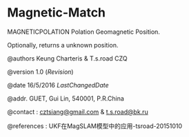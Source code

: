 # Magnetic-Match
   MAGNETICPOLATION Polation Geomagnetic Position.
   
   Optionally, returns a unknown position.
   
   @authors Keung Charteris & T.s.road CZQ
   
   @version 1.0 ($Revision$)
   
   @date 16/5/2016 $LastChangedDate$
   
   @addr. GUET, Gui Lin, 540001,  P.R.China
   
   @contact : cztsiang@gmail.com &  t.s.road@bk.ru
   
   @references : UKF在MagSLAM模型中的应用-tsroad-20151010
